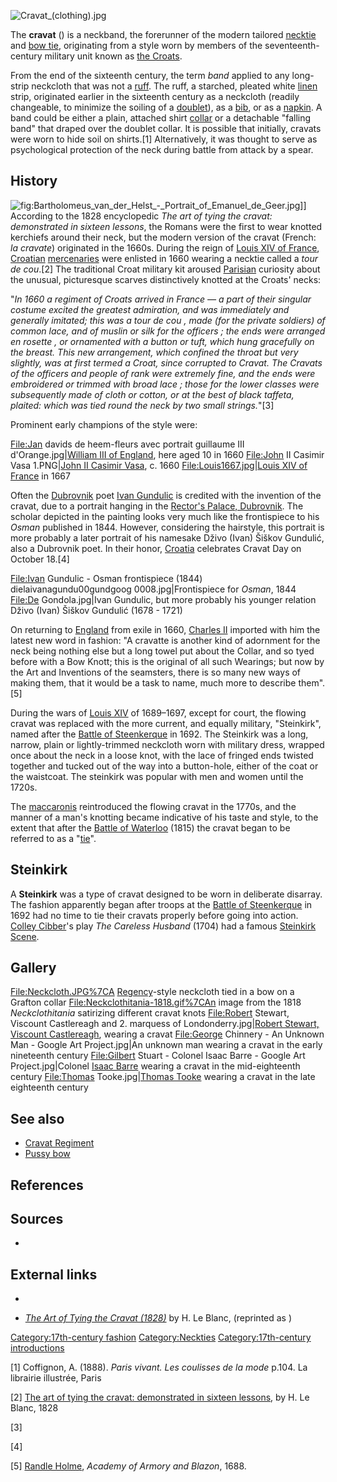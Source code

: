 ![](Cravat_(clothing).jpg "Cravat_(clothing).jpg")

The **cravat** () is a neckband, the forerunner of the modern tailored
[necktie](necktie "wikilink") and [bow tie](bow_tie "wikilink"),
originating from a style worn by members of the seventeenth-century
military unit known as [the Croats](Croats_(military_unit) "wikilink").

From the end of the sixteenth century, the term *band* applied to any
long-strip neckcloth that was not a [ruff](ruff_(clothing) "wikilink").
The ruff, a starched, pleated white [linen](linen "wikilink") strip,
originated earlier in the sixteenth century as a neckcloth (readily
changeable, to minimize the soiling of a
[doublet](doublet_(clothing) "wikilink")), as a
[bib](Bib_(garment) "wikilink"), or as a [napkin](napkin "wikilink"). A
band could be either a plain, attached shirt
[collar](collar_(clothing) "wikilink") or a detachable "falling band"
that draped over the doublet collar. It is possible that initially,
cravats were worn to hide soil on shirts.[1] Alternatively, it was
thought to serve as psychological protection of the neck during battle
from attack by a spear.

## History

![](Bartholomeus_van_der_Helst_-_Portrait_of_Emanuel_de_Geer.jpg "fig:Bartholomeus_van_der_Helst_-_Portrait_of_Emanuel_de_Geer.jpg")\]\]
According to the 1828 encyclopedic *The art of tying the cravat:
demonstrated in sixteen lessons*, the Romans were the first to wear
knotted kerchiefs around their neck, but the modern version of the
cravat (French: *la cravate*) originated in the 1660s. During the reign
of [Louis XIV of France](Louis_XIV_of_France "wikilink"),
[Croatian](Croats "wikilink") [mercenaries](mercenary "wikilink") were
enlisted in 1660 wearing a necktie called a *tour de cou*.[2] The
traditional Croat military kit aroused [Parisian](Paris "wikilink")
curiosity about the unusual, picturesque scarves distinctively knotted
at the Croats' necks:

"*In 1660 a regiment of Croats arrived in France — a part of their
singular costume excited the greatest admiration, and was immediately
and generally imitated; this was a tour de cou , made (for the private
soldiers) of common lace, and of muslin or silk for the officers ; the
ends were arranged en rosette , or ornamented with a button or tuft,
which hung gracefully on the breast. This new arrangement, which
confined the throat but very slightly, was at first termed a Croat,
since corrupted to Cravat. The Cravats of the officers and people of
rank were extremely fine, and the ends were embroidered or trimmed with
broad lace ; those for the lower classes were subsequently made of cloth
or cotton, or at the best of black taffeta, plaited: which was tied
round the neck by two small strings.*"[3]

Prominent early champions of the style were:

<File:Jan> davids de heem-fleurs avec portrait guillaume III
d'Orange.jpg\|[William III of
England](William_III_of_England "wikilink"), here aged 10 in 1660
<File:John> II Casimir Vasa 1.PNG\|[John II Casimir
Vasa](John_II_Casimir_Vasa "wikilink"), c. 1660
<File:Louis1667.jpg>\|[Louis XIV of
France](Louis_XIV_of_France "wikilink") in 1667

Often the [Dubrovnik](Dubrovnik "wikilink") poet [Ivan
Gundulic](Ivan_Gundulic "wikilink") is credited with the invention of
the cravat, due to a portrait hanging in the [Rector's Palace,
Dubrovnik](Rector's_Palace,_Dubrovnik "wikilink"). The scholar depicted
in the painting looks very much like the frontispiece to his *Osman*
published in 1844. However, considering the hairstyle, this portrait is
more probably a later portrait of his namesake Dživo (Ivan) Šiškov
Gundulić, also a Dubrovnik poet. In their honor,
[Croatia](Croatia "wikilink") celebrates Cravat Day on October 18.[4]

<File:Ivan> Gundulic - Osman frontispiece (1844)
dielaivanagundu00gundgoog 0008.jpg\|Frontispiece for *Osman*, 1844
<File:De> Gondola.jpg\|Ivan Gundulic, but more probably his younger
relation Dživo (Ivan) Šiškov Gundulić (1678 - 1721)

On returning to [England](England "wikilink") from exile in 1660,
[Charles II](Charles_II_of_England "wikilink") imported with him the
latest new word in fashion: "A cravatte is another kind of adornment for
the neck being nothing else but a long towel put about the Collar, and
so tyed before with a Bow Knott; this is the original of all such
Wearings; but now by the Art and Inventions of the seamsters, there is
so many new ways of making them, that it would be a task to name, much
more to describe them".[5]

During the wars of [Louis XIV](Louis_XIV_of_France "wikilink") of
1689–1697, except for court, the flowing cravat was replaced with the
more current, and equally military, "Steinkirk", named after the [Battle
of Steenkerque](Battle_of_Steenkerque "wikilink") in 1692. The Steinkirk
was a long, narrow, plain or lightly-trimmed neckcloth worn with
military dress, wrapped once about the neck in a loose knot, with the
lace of fringed ends twisted together and tucked out of the way into a
button-hole, either of the coat or the waistcoat. The steinkirk was
popular with men and women until the 1720s.

The [maccaronis](maccaroni_(fashion) "wikilink") reintroduced the
flowing cravat in the 1770s, and the manner of a man's knotting became
indicative of his taste and style, to the extent that after the [Battle
of Waterloo](Battle_of_Waterloo "wikilink") (1815) the cravat began to
be referred to as a "[tie](Necktie "wikilink")".

## Steinkirk

A **Steinkirk** was a type of cravat designed to be worn in deliberate
disarray. The fashion apparently began after troops at the [Battle of
Steenkerque](Battle_of_Steenkerque "wikilink") in 1692 had no time to
tie their cravats properly before going into action. [Colley
Cibber](Colley_Cibber "wikilink")'s play *The Careless Husband* (1704)
had a famous [Steinkirk
Scene](Colley_Cibber#The_Careless_Husband "wikilink").

## Gallery

<File:Neckcloth.JPG%7CA> [Regency](Regency_era "wikilink")-style
neckcloth tied in a bow on a Grafton collar
<File:Neckclothitania-1818.gif%7CAn> image from the 1818
*Neckclothitania* satirizing different cravat knots <File:Robert>
Stewart, Viscount Castlereagh and 2. marquess of
Londonderry.jpg\|[Robert Stewart, Viscount
Castlereagh](Robert_Stewart,_Viscount_Castlereagh "wikilink"), wearing a
cravat <File:George> Chinnery - An Unknown Man - Google Art
Project.jpg\|An unknown man wearing a cravat in the early nineteenth
century <File:Gilbert> Stuart - Colonel Isaac Barre - Google Art
Project.jpg\|Colonel [Isaac Barre](Isaac_Barre "wikilink") wearing a
cravat in the mid-eighteenth century <File:Thomas> Tooke.jpg\|[Thomas
Tooke](Thomas_Tooke "wikilink") wearing a cravat in the late eighteenth
century

## See also

-   [Cravat Regiment](Cravat_Regiment "wikilink")
-   [Pussy bow](Pussy_bow "wikilink")

## References

## Sources

-

## External links

-

-   *[The Art of Tying the
    Cravat (1828)](https://archive.org/details/b22018967/page/13)* by H.
    Le Blanc, (reprinted as )

[Category:17th-century
fashion](Category:17th-century_fashion "wikilink")
[Category:Neckties](Category:Neckties "wikilink") [Category:17th-century
introductions](Category:17th-century_introductions "wikilink")

[1] Coffignon, A. (1888). *Paris vivant. Les coulisses de la mode*
p.104. La librairie illustrée, Paris

[2] [The art of tying the cravat: demonstrated in sixteen
lessons](https://archive.org/details/b22018967/page/13), by H. Le Blanc,
1828

[3]

[4]

[5] [Randle Holme](Randle_Holme "wikilink"), *Academy of Armory and
Blazon*, 1688.